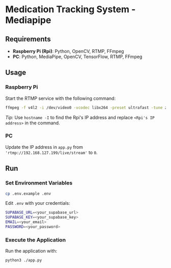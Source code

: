 # Medication Tracking System - Mediapipe

## Requirements

- **Raspberry Pi (Rpi)**: Python, OpenCV, RTMP, FFmpeg
- **PC**: Python, MediaPipe, OpenCV, TensorFlow, RTMP, FFmpeg

## Usage

### Raspberry Pi
Start the RTMP service with the following command:
  ```bash
  ffmpeg -f v4l2 -i /dev/video0 -vcodec libx264 -preset ultrafast -tune zerolatency -maxrate 3000k -bufsize 6000k -f flv rtmp://<Rpi's IP address>/live/stream -rtmp_buffer 100000 -rtmp_live live
  ```

  *Tip:* Use `hostname -I` to find the Rpi's IP address and replace `<Rpi's IP address>` in the command.

### PC

Update the IP address in `app.py` from `'rtmp://192.168.127.199/live/stream'` to `0`.

## Run

### Set Environment Variables
```bash
cp .env.example .env
```

Edit `.env` with your credentials:
```bash
SUPABASE_URL=<your_supabase_url>
SUPABASE_KEY=<your_supabase_key>
EMAIL=<your_email>
PASSWORD=<your_password>
```

### Execute the Application
Run the application with:
```bash
python3 ./app.py
```